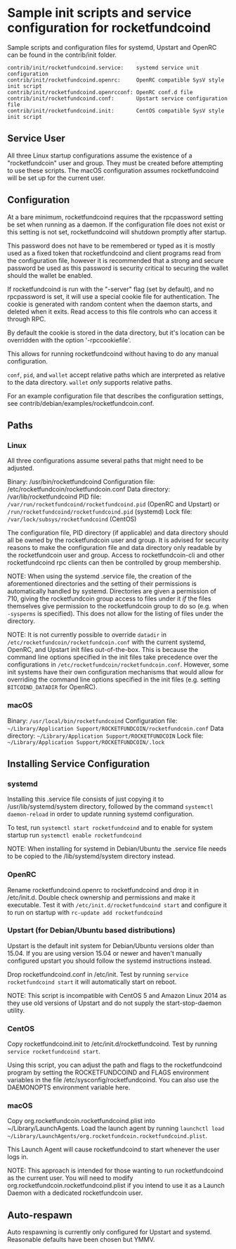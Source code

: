 Sample init scripts and service configuration for rocketfundcoind
==========================================================

Sample scripts and configuration files for systemd, Upstart and OpenRC
can be found in the contrib/init folder.

    contrib/init/rocketfundcoind.service:    systemd service unit configuration
    contrib/init/rocketfundcoind.openrc:     OpenRC compatible SysV style init script
    contrib/init/rocketfundcoind.openrcconf: OpenRC conf.d file
    contrib/init/rocketfundcoind.conf:       Upstart service configuration file
    contrib/init/rocketfundcoind.init:       CentOS compatible SysV style init script

Service User
---------------------------------

All three Linux startup configurations assume the existence of a "rocketfundcoin" user
and group.  They must be created before attempting to use these scripts.
The macOS configuration assumes rocketfundcoind will be set up for the current user.

Configuration
---------------------------------

At a bare minimum, rocketfundcoind requires that the rpcpassword setting be set
when running as a daemon.  If the configuration file does not exist or this
setting is not set, rocketfundcoind will shutdown promptly after startup.

This password does not have to be remembered or typed as it is mostly used
as a fixed token that rocketfundcoind and client programs read from the configuration
file, however it is recommended that a strong and secure password be used
as this password is security critical to securing the wallet should the
wallet be enabled.

If rocketfundcoind is run with the "-server" flag (set by default), and no rpcpassword is set,
it will use a special cookie file for authentication. The cookie is generated with random
content when the daemon starts, and deleted when it exits. Read access to this file
controls who can access it through RPC.

By default the cookie is stored in the data directory, but it's location can be overridden
with the option '-rpccookiefile'.

This allows for running rocketfundcoind without having to do any manual configuration.

`conf`, `pid`, and `wallet` accept relative paths which are interpreted as
relative to the data directory. `wallet` *only* supports relative paths.

For an example configuration file that describes the configuration settings,
see contrib/debian/examples/rocketfundcoin.conf.

Paths
---------------------------------

### Linux

All three configurations assume several paths that might need to be adjusted.

Binary:              /usr/bin/rocketfundcoind
Configuration file:  /etc/rocketfundcoin/rocketfundcoin.conf
Data directory:      /var/lib/rocketfundcoind
PID file:            `/var/run/rocketfundcoind/rocketfundcoind.pid` (OpenRC and Upstart) or `/run/rocketfundcoind/rocketfundcoind.pid` (systemd)
Lock file:           `/var/lock/subsys/rocketfundcoind` (CentOS)

The configuration file, PID directory (if applicable) and data directory
should all be owned by the rocketfundcoin user and group.  It is advised for security
reasons to make the configuration file and data directory only readable by the
rocketfundcoin user and group.  Access to rocketfundcoin-cli and other rocketfundcoind rpc clients
can then be controlled by group membership.

NOTE: When using the systemd .service file, the creation of the aforementioned
directories and the setting of their permissions is automatically handled by
systemd. Directories are given a permission of 710, giving the rocketfundcoin group
access to files under it _if_ the files themselves give permission to the
rocketfundcoin group to do so (e.g. when `-sysperms` is specified). This does not allow
for the listing of files under the directory.

NOTE: It is not currently possible to override `datadir` in
`/etc/rocketfundcoin/rocketfundcoin.conf` with the current systemd, OpenRC, and Upstart init
files out-of-the-box. This is because the command line options specified in the
init files take precedence over the configurations in
`/etc/rocketfundcoin/rocketfundcoin.conf`. However, some init systems have their own
configuration mechanisms that would allow for overriding the command line
options specified in the init files (e.g. setting `BITCOIND_DATADIR` for
OpenRC).

### macOS

Binary:              `/usr/local/bin/rocketfundcoind`
Configuration file:  `~/Library/Application Support/ROCKETFUNDCOIN/rocketfundcoin.conf`
Data directory:      `~/Library/Application Support/ROCKETFUNDCOIN`
Lock file:           `~/Library/Application Support/ROCKETFUNDCOIN/.lock`

Installing Service Configuration
-----------------------------------

### systemd

Installing this .service file consists of just copying it to
/usr/lib/systemd/system directory, followed by the command
`systemctl daemon-reload` in order to update running systemd configuration.

To test, run `systemctl start rocketfundcoind` and to enable for system startup run
`systemctl enable rocketfundcoind`

NOTE: When installing for systemd in Debian/Ubuntu the .service file needs to be copied to the /lib/systemd/system directory instead.

### OpenRC

Rename rocketfundcoind.openrc to rocketfundcoind and drop it in /etc/init.d.  Double
check ownership and permissions and make it executable.  Test it with
`/etc/init.d/rocketfundcoind start` and configure it to run on startup with
`rc-update add rocketfundcoind`

### Upstart (for Debian/Ubuntu based distributions)

Upstart is the default init system for Debian/Ubuntu versions older than 15.04. If you are using version 15.04 or newer and haven't manually configured upstart you should follow the systemd instructions instead.

Drop rocketfundcoind.conf in /etc/init.  Test by running `service rocketfundcoind start`
it will automatically start on reboot.

NOTE: This script is incompatible with CentOS 5 and Amazon Linux 2014 as they
use old versions of Upstart and do not supply the start-stop-daemon utility.

### CentOS

Copy rocketfundcoind.init to /etc/init.d/rocketfundcoind. Test by running `service rocketfundcoind start`.

Using this script, you can adjust the path and flags to the rocketfundcoind program by
setting the ROCKETFUNDCOIND and FLAGS environment variables in the file
/etc/sysconfig/rocketfundcoind. You can also use the DAEMONOPTS environment variable here.

### macOS

Copy org.rocketfundcoin.rocketfundcoind.plist into ~/Library/LaunchAgents. Load the launch agent by
running `launchctl load ~/Library/LaunchAgents/org.rocketfundcoin.rocketfundcoind.plist`.

This Launch Agent will cause rocketfundcoind to start whenever the user logs in.

NOTE: This approach is intended for those wanting to run rocketfundcoind as the current user.
You will need to modify org.rocketfundcoin.rocketfundcoind.plist if you intend to use it as a
Launch Daemon with a dedicated rocketfundcoin user.

Auto-respawn
-----------------------------------

Auto respawning is currently only configured for Upstart and systemd.
Reasonable defaults have been chosen but YMMV.
